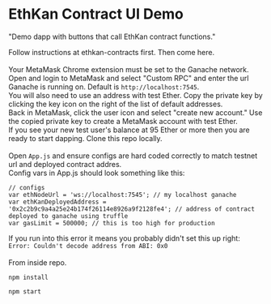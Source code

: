 # EthKan Contract UI Demo

"Demo dapp with buttons that call EthKan contract functions."

Follow instructions at ethkan-contracts first. Then come here.
<br>
<br>
Your MetaMask Chrome extension must be set to the Ganache network. Open and login to MetaMask and select "Custom RPC" and enter the url Ganache is running on. Default is `http://localhost:7545`.
<br>
You will also need to use an address with test Ether. Copy the private key by clicking the key icon on the right of the list of default addresses. 
<br>
Back in MetaMask, click the user icon and select "create new account." Use the copied private key to create a MetaMask account with test Ether.
<br>
If you see your new test user's balance at 95 Ether or more then you are ready to start dapping.
Clone this repo locally. 
<br>
<br>
Open `App.js` and ensure configs are hard coded correctly to match testnet url and deployed contract addres.
<br>
Config vars in App.js should look something like this:
```
// configs
var ethNodeUrl = 'ws://localhost:7545'; // my localhost ganache
var ethKanDeployedAddress = '0x2c2b9c9a4a25e24b174f26114e8926a9f2128fe4'; // address of contract deployed to ganache using truffle
var gasLimit = 500000; // this is too high for production
```
If you run into this error it means you probably didn't set this up right: `Error: Couldn't decode address from ABI: 0x0`
<br>
<br>
From inside repo.
```
npm install
```
```
npm start
```

